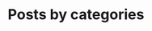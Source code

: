 ---
title: Posts by categories
layout: categories
permalink: /categorized-posts/
entries_layout: list #list, grid
---